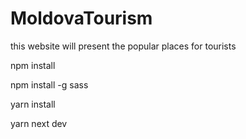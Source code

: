 # MoldovaTourism
this website will present the popular places for tourists

npm install

npm install -g sass

yarn install

yarn next dev
